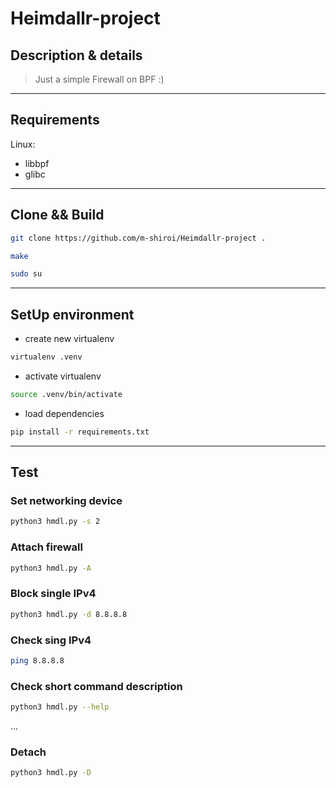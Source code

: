 # Heimdallr-project
## Description & details
> Just a simple Firewall on BPF :) 
---
## Requirements
Linux:
* libbpf
* glibc
---
## Clone && Build
```bash
git clone https://github.com/m-shiroi/Heimdallr-project .
```
```bash
make
```
```bash
sudo su
```
---
## SetUp environment
* create new virtualenv
```bash
virtualenv .venv
```

* activate virtualenv
```bash
source .venv/bin/activate
```

* load dependencies
```bash
pip install -r requirements.txt
```
---
## Test

### Set networking device
```bash
python3 hmdl.py -s 2
```

### Attach firewall
```bash
python3 hmdl.py -A
```

### Block single IPv4
```bash
python3 hmdl.py -d 8.8.8.8
```
### Check sing IPv4
```bash
ping 8.8.8.8
```
### Check short command description
```bash
python3 hmdl.py --help
```
...
### Detach
```bash
python3 hmdl.py -D
```



